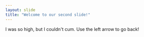 ```yaml
---
layout: slide
title: "Welcome to our second slide!"
---
```

I was so high, but I couldn't cum.
Use the left arrow to go back!
